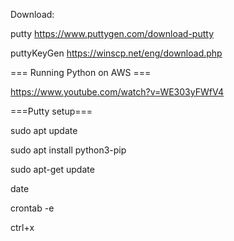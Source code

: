 Download: 

putty https://www.puttygen.com/download-putty

puttyKeyGen https://winscp.net/eng/download.php


=== Running Python on AWS ===

https://www.youtube.com/watch?v=WE303yFWfV4

===Putty setup===

sudo apt update

sudo apt install python3-pip

sudo apt-get update


date

crontab -e

ctrl+x


